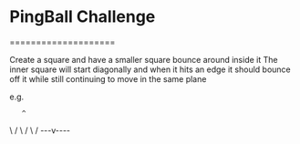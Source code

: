 # PingBall Challenge
====================

Create a square and have a smaller square bounce around inside it
The inner square will start diagonally and when it hits an edge it should bounce off it while still continuing to move in the same plane

e.g.

       ^
\     /
 \   /
  \ /
---v----
